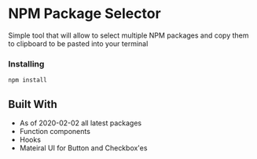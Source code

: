 # NPM Package Selector

Simple tool that will allow to select multiple NPM packages and copy them to clipboard to be pasted into your terminal

### Installing

```
npm install
```

## Built With

- As of 2020-02-02 all latest packages
- Function components
- Hooks
- Mateiral UI for Button and Checkbox'es
